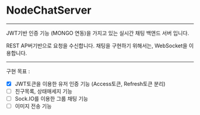 # NodeChatServer

---

JWT기반 인증 기능 (MONGO 연동)을 가지고 있는 실시간 채팅 백앤드 서버 입니다.

REST AP버기반으로 요청을 수신합니다.
채팅을 구현하기 위해서는, WebSocket을 이용합니다.

---

구현 목표 :

- [x] JWT토큰을 이용한 유저 인증 기능 (Access토큰, Refresh토큰 분리)
- [ ] 친구목록, 상태매세지 기능
- [ ] Sock.IO를 이용한 그룹 채팅 기능
- [ ] 이미지 전송 기능
